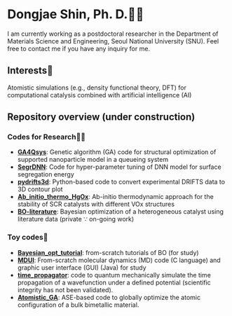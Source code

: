 # Dongjae Shin, Ph. D.👨‍🎓
I am currently working as a postdoctoral researcher in the Department of Materials Science and Engineering, Seoul National University (SNU). Feel free to contact me if you have any inquiry for me.

## Interests🌹
Atomistic simulations (e.g., density functional theory, DFT) for computational catalysis combined with artificial intelligence (AI)

## Repository overview (under construction)
### Codes for Research👨‍🔬
- [**GA4Qsys**](https://github.com/dongjae-shin/GA4Qsys): Genetic algorithm (GA) code for structural optimization of supported nanoparticle model in a queueing system
- [**SegrDNN**](https://github.com/dongjae-shin/SegrDNN): Code for hyper-parameter tuning of DNN model for surface segregation energy
- [**pydrifts3d**](https://github.com/dongjae-shin/pydrifts3d): Python-based code to convert experimental DRIFTS data to 3D contour plot
- [**Ab_initio_thermo_HgOx**](https://github.com/dongjae-shin/Ab_initio_thermo_HgOx): Ab-initio thermodynamic approach for the stability of SCR catalysts with different VOx structures
- [**BO-literature**](https://github.com/dongjae-shin/BO-literature): Bayesian optimization of a heterogeneous catalyst using literature data (private $\because$ on-going work)
### Toy codes🏫
- [**Bayesian_opt_tutorial**](https://github.com/dongjae-shin/Bayesian_opt_tutorial): from-scratch tutorials of BO (for study)
- [**MDUI**](https://github.com/dongjae-shin/MDUI): From-scratch molecular dynamics (MD) code (C language) and graphic user interface (GUI) (Java) for study
- [**time_propagator**](https://github.com/dongjae-shin/time_propagator): code to quantum mechanically simulate the time propagation of a wavefunction under a defined potential (scientific integrity has not been validated).
- [**Atomistic_GA**](https://github.com/dongjae-shin/Atomistic_GA): ASE-based code to globally optimize the atomic configuration of a bulk bimetallic material.


<!--
**dongjae-shin/dongjae-shin** is a ✨ _special_ ✨ repository because its `README.md` (this file) appears on your GitHub profile.

Here are some ideas to get you started:

- 🔭 I’m currently working on ...
- 🌱 I’m currently learning ...
- 👯 I’m looking to collaborate on ...
- 🤔 I’m looking for help with ...
- 💬 Ask me about ...
- 📫 How to reach me: ...
- 😄 Pronouns: ...
- ⚡ Fun fact: ...
-->

